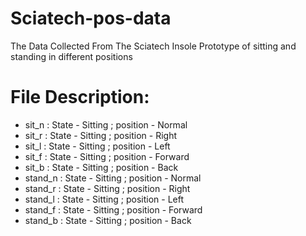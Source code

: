 # Sciatech-pos-data
The Data Collected From The Sciatech Insole Prototype of sitting and standing in different positions

# File Description:
- sit_n : State - Sitting ; position - Normal
- sit_r : State - Sitting ; position - Right
- sit_l : State - Sitting ; position - Left
- sit_f : State - Sitting ; position - Forward
- sit_b : State - Sitting ; position - Back
- stand_n : State - Sitting ; position - Normal
- stand_r : State - Sitting ; position - Right
- stand_l : State - Sitting ; position - Left
- stand_f : State - Sitting ; position - Forward
- stand_b : State - Sitting ; position - Back
